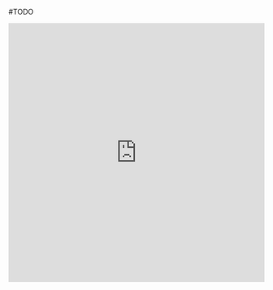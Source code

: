 #TODO 

<iframe src="https://caniuse.bitsofco.de/embed/index.html?feat=sharedworkers" frameborder="0" width="100%" height="510px"></iframe>